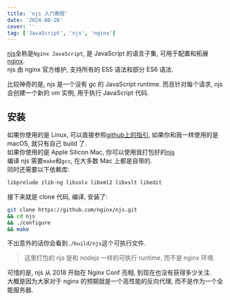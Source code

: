 ```yaml
---
title: 'njs 入门教程'
date: '2024-08-26'
cover: ''
tag: ['JavaScript', 'njs', 'nginx']
---
```


[njs](https://github.com/nginx/njs)全称是`Nginx JavaScript`, 是 JavaScript 的语言子集, 可用于配置和拓展[nginx](https://nginx.org/).  
njs 由 nginx 官方维护, 支持所有的 ES5 语法和部分 ES6 语法.  

比较神奇的是, njs 是一个没有 gc 的 JavaScript runtime. 而且针对每个请求, njs 会创建一个新的 vm 实例, 用于执行 JavaScript 代码.  

## 安装
如果你使用的是 Linux, 可以直接参照[github上的指引](https://github.com/nginx/njs?tab=readme-ov-file#downloading-and-installing), 如果你和我一样使用的是 macOS, 就只有自己 build 了.  
如果你使用的是 Apple Silicon Mac, 你可以使用我打包好的[njs](https://github.com/Ray-D-Song/njs/releases/download/build/njs-macos-aarch64)  
编译 njs 需要`make`和`gcc`, 在大多数 Mac 上都是自带的.  
同时还需要以下依赖库:
```txt
libprelude zlib-ng libsolv libxml2 libxslt libedit
```

接下来就是 clone 代码, 编译, 安装了:
```bash
git clone https://github.com/nginx/njs.git
&& cd njs
&& ./configure
&& make
```

不出意外的话你会看到`./build/njs`这个可执行文件.  

> 这里打包的 njs 是和 nodejs 一样的可执行 runtime, 而不是 nginx 环境.

可惜的是, njs 从 2018 开始在 Nginx Conf 亮相, 到现在也没有获得多少关注.  
大概是因为大家对于 nginx 的预期就是一个高性能的反向代理, 而不是作为一个全能服务器.  